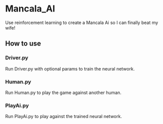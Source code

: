 # Mancala_AI

Use reinforcement learning to create a Mancala Ai so I can finally beat my wife!

## How to use

### Driver.py
Run Driver.py with optional params to train the neural network.

### Human.py
Run Human.py to play the game against another human.

### PlayAi.py
Run PlayAi.py to play against the trained neural network.
